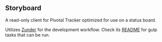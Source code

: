 ## Storyboard

A read-only client for Pivotal Tracker optimized for use on a status board.

Utilizes [Zunder](https://github.com/chrisbreiding/zunder) for the development workflow. Check its [README](https://github.com/chrisbreiding/zunder) for gulp tasks that can be run.
